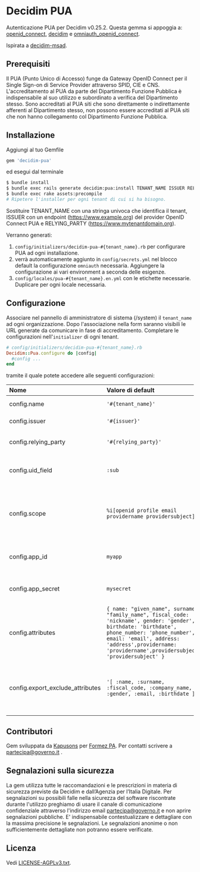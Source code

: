 # Decidim PUA
Autenticazione PUA per Decidim v0.25.2. Questa gemma si appoggia a: [openid_connect](https://github.com/nov/openid_connect), [decidim](https://github.com/decidim/decidim/tree/v0.25.2) e [omniauth_openid_connect](https://github.com/omniauth/omniauth_openid_connect).

Ispirata a [decidim-msad](https://github.com/mainio/decidim-module-msad).

## Prerequisiti

Il PUA (Punto Unico di Accesso) funge da Gateway OpenID Connect per il Single Sign-on di Service Provider attraverso SPID, CIE e CNS. L'accreditamento al PUA da parte del Dipartimento Funzione Pubblica è indispensabile al suo utilizzo e subordinato a verifica del Dipartimento stesso. Sono accreditati al PUA siti che sono direttamente o indirettamente afferenti al Dipartimento stesso, non possono essere accreditati al PUA siti che non hanno collegamento col Dipartimento Funzione Pubblica.

## Installazione
Aggiungi al tuo Gemfile

```ruby
gem 'decidim-pua'
```

ed esegui dal terminale
```bash
$ bundle install
$ bundle exec rails generate decidim:pua:install TENANT_NAME ISSUER RELYING_PARTY
$ bundle exec rake assets:precompile
# Ripetere l'installer per ogni tenant di cui si ha bisogno.
```
Sostituire TENANT_NAME con una stringa univoca che identifica il tenant, ISSUER con un endpoint (https://www.example.org) del provider OpenID Connect PUA e RELYING_PARTY (https://www.mytenantdomain.org).

Verranno generati:
1. `config/initializers/decidim-pua-#{tenant_name}.rb` per configurare PUA ad ogni installazione.
2. verrà automaticamente aggiunto in `config/secrets.yml` nel blocco default la configurazione `omniauth` necessaria. Aggiungere la configurazione ai vari environment a seconda delle esigenze.
3. `config/locales/pua-#{tenant_name}.en.yml` con le etichette necessarie. Duplicare per ogni locale necessaria.

## Configurazione
Associare nel pannello di amministratore di sistema (/system) il `tenant_name` ad ogni organizzazione.
Dopo l'associazione nella form saranno visibili le URL generate da comunicare in fase di accreditamento.
Completare le configurazioni nell'`initializer` di ogni tenant.

```ruby
# config/initializers/decidim-pua-#{tenant_name}.rb
Decidim::Pua.configure do |config|
  #config ...
end
```
tramite il quale potete accedere alle seguenti configurazioni:

|Nome| Valore di default                                                                                                                                                                                                                                     | Descrizione                                                                                                                                                     |Obbligatorio|
|:---|:------------------------------------------------------------------------------------------------------------------------------------------------------------------------------------------------------------------------------------------------------|:----------------------------------------------------------------------------------------------------------------------------------------------------------------|:---|
|config.name| `'#{tenant_name}'`                                                                                                                                                                                                                                    | Identificativo univoco di ogni tenant.                                                                                                                          |✓|
|config.issuer| `'#{issuer}'`                                                                                                                                                                                                                                         | Identificativo univoco (URI) dell'entità PUA                                                                                                                    |✓|
|config.relying_party| `'#{relying_party}'`                                                                                                                                                                                                                                  | Root URL del relying_party. Es: https://mytenantdomain.org                                                                                                      |✓|
|config.uid_field| `:sub`                                                                                                                                                                                                                                                | Attributo da utilizzare come identificato in omniauth come chiave univoca per identificare gli utenti                                                           |✓|
|config.scope| `%i[openid profile email providername providersubject]`                                                                                                                                                                                                                           | Definisce lo scope da utlizzare. "providername" e "providersubject" sono necessari se si sta migrando da un'autenticazione SPID personalizzata                  |✓|
|config.app_id| `myapp`                                                                                                                                                                                                                                               | APP ID rilasciato in fase di accreditamento dal Dipartimento Funzione Pubblica                                                                                                                     |✓|
|config.app_secret| `mysecret`                                                                                                                                                                                                                                            | APP SECRET rilasciato in fase di accreditamento dal Dipartimento Funzione Pubblica                                                                                                                |✓|
|config.attributes| `{ name: "given_name", surname: "family_name", fiscal_code: 'nickname', gender: 'gender', birthdate: 'birthdate', phone_number: 'phone_number', email: 'email', address: 'address',providername: 'providername',providersubject: 'providersubject' }` | Attibuti che verranno salvati all'autenticazione con relativo mapping                                                                                           ||
|config.export_exclude_attributes| `'[ :name, :surname, :fiscal_code, :company_name, :gender, :email, :birthdate ]'`                                                                                                                                                                     | In amministrazione (/admin) viene aggiunta la funzionalità di export per ogni processo. Questo attributo permette di escludere i campi nell'export per il GDPR. ||


## Contributori
Gem sviluppata da [Kapusons](https://www.kapusons.it) per [Formez PA](https://www.formez.it). Per contatti scrivere a partecipa@governo.it .

## Segnalazioni sulla sicurezza
La gem utilizza tutte le raccomandazioni e le prescrizioni in materia di sicurezza previste da Decidim e dall’Agenzia per l’Italia Digitale. Per segnalazioni su possibili falle nella sicurezza del software riscontrate durante l'utilizzo preghiamo di usare il canale di comunicazione confidenziale attraverso l'indirizzo email partecipa@governo.it e non aprire segnalazioni pubbliche. E' indispensabile contestualizzare e dettagliare con la massima precisione le segnalazioni. Le segnalazioni anonime o non sufficientemente dettagliate non potranno essere verificate.


## Licenza
Vedi [LICENSE-AGPLv3.txt](LICENSE-AGPLv3.txt).